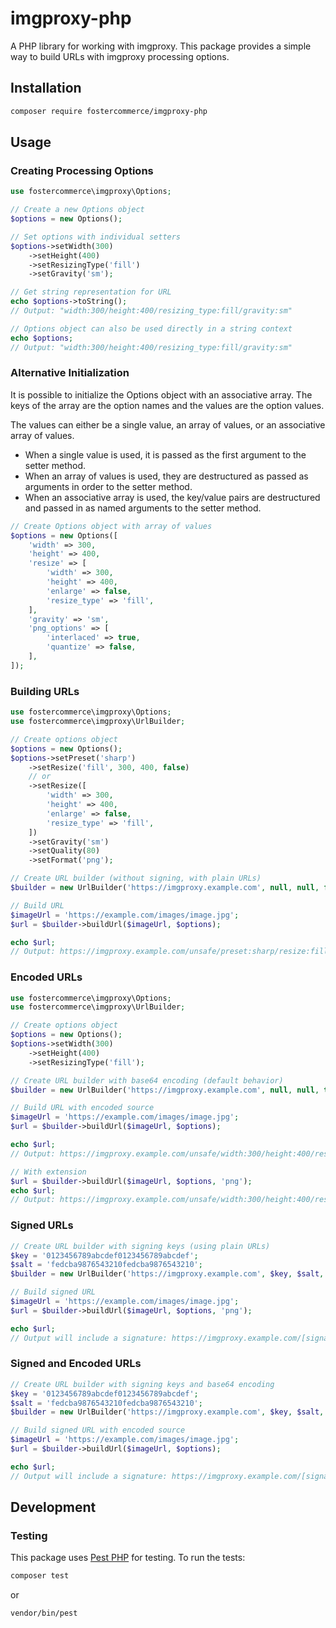 # imgproxy-php

A PHP library for working with imgproxy. This package provides a simple way to build URLs with imgproxy processing options.

## Installation

```bash
composer require fostercommerce/imgproxy-php
```

## Usage

### Creating Processing Options

```php
use fostercommerce\imgproxy\Options;

// Create a new Options object
$options = new Options();

// Set options with individual setters
$options->setWidth(300)
    ->setHeight(400)
    ->setResizingType('fill')
    ->setGravity('sm');

// Get string representation for URL
echo $options->toString();
// Output: "width:300/height:400/resizing_type:fill/gravity:sm"

// Options object can also be used directly in a string context
echo $options;
// Output: "width:300/height:400/resizing_type:fill/gravity:sm"
```

### Alternative Initialization

It is possible to initialize the Options object with an associative array. The keys of the array are the option names and the values are the option values.

The values can either be a single value, an array of values, or an associative array of values.

- When a single value is used, it is passed as the first argument to the setter method.
- When an array of values is used, they are destructured as passed as arguments in order to the setter method.
- When an associative array is used, the key/value pairs are destructured and passed in as named arguments to the setter method.

```php
// Create Options object with array of values
$options = new Options([
    'width' => 300,
    'height' => 400,
    'resize' => [
        'width' => 300,
        'height' => 400,
        'enlarge' => false,
        'resize_type' => 'fill',
    ],
    'gravity' => 'sm',
    'png_options' => [
        'interlaced' => true,
        'quantize' => false,
    ],
]);
```

### Building URLs

```php
use fostercommerce\imgproxy\Options;
use fostercommerce\imgproxy\UrlBuilder;

// Create options object
$options = new Options();
$options->setPreset('sharp')
    ->setResize('fill', 300, 400, false)
    // or
    ->setResize([
        'width' => 300,
        'height' => 400,
        'enlarge' => false,
        'resize_type' => 'fill',
    ])
    ->setGravity('sm')
    ->setQuality(80)
    ->setFormat('png');

// Create URL builder (without signing, with plain URLs)
$builder = new UrlBuilder('https://imgproxy.example.com', null, null, false);

// Build URL
$imageUrl = 'https://example.com/images/image.jpg';
$url = $builder->buildUrl($imageUrl, $options);

echo $url;
// Output: https://imgproxy.example.com/unsafe/preset:sharp/resize:fill:300:400:0/gravity:sm/quality:80/format:png/plain/https://example.com/images/image.jpg
```

### Encoded URLs

```php
use fostercommerce\imgproxy\Options;
use fostercommerce\imgproxy\UrlBuilder;

// Create options object
$options = new Options();
$options->setWidth(300)
    ->setHeight(400)
    ->setResizingType('fill');

// Create URL builder with base64 encoding (default behavior)
$builder = new UrlBuilder('https://imgproxy.example.com', null, null, true);

// Build URL with encoded source
$imageUrl = 'https://example.com/images/image.jpg';
$url = $builder->buildUrl($imageUrl, $options);

echo $url;
// Output: https://imgproxy.example.com/unsafe/width:300/height:400/resizing_type:fill/aHR0cHM6Ly9leGFtcGxlLmNvbS9pbWFnZXMvaW1hZ2UuanBn

// With extension
$url = $builder->buildUrl($imageUrl, $options, 'png');
echo $url;
// Output: https://imgproxy.example.com/unsafe/width:300/height:400/resizing_type:fill/aHR0cHM6Ly9leGFtcGxlLmNvbS9pbWFnZXMvaW1hZ2UuanBn.png
```

### Signed URLs

```php
// Create URL builder with signing keys (using plain URLs)
$key = '0123456789abcdef0123456789abcdef';
$salt = 'fedcba9876543210fedcba9876543210';
$builder = new UrlBuilder('https://imgproxy.example.com', $key, $salt, false);

// Build signed URL
$imageUrl = 'https://example.com/images/image.jpg';
$url = $builder->buildUrl($imageUrl, $options, 'png');

echo $url;
// Output will include a signature: https://imgproxy.example.com/[signature]/preset:sharp/resize:fill:300:400:0/gravity:sm/quality:80/format:png/plain/https://example.com/images/image.jpg@png
```

### Signed and Encoded URLs

```php
// Create URL builder with signing keys and base64 encoding
$key = '0123456789abcdef0123456789abcdef';
$salt = 'fedcba9876543210fedcba9876543210';
$builder = new UrlBuilder('https://imgproxy.example.com', $key, $salt, true);

// Build signed URL with encoded source
$imageUrl = 'https://example.com/images/image.jpg';
$url = $builder->buildUrl($imageUrl, $options);

echo $url;
// Output will include a signature: https://imgproxy.example.com/[signature]/preset:sharp/resize:fill:300:400:0/gravity:sm/quality:80/format:png/aHR0cHM6Ly9leGFtcGxlLmNvbS9pbWFnZXMvaW1hZ2UuanBn
```

## Development

### Testing

This package uses [Pest PHP](https://pestphp.com/) for testing. To run the tests:

```bash
composer test
```

or

```bash
vendor/bin/pest
```